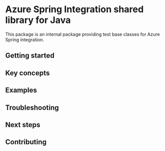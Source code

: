 # Azure Spring Integration shared library for Java
This package is an internal package providing test base classes for Azure Spring integration.

## Getting started
## Key concepts
## Examples
## Troubleshooting
## Next steps
## Contributing
